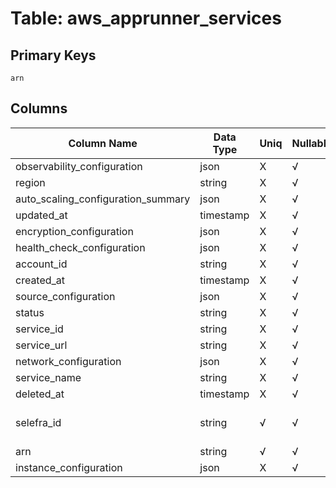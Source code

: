 # Table: aws_apprunner_services

## Primary Keys 

```
arn
```


## Columns 

|  Column Name   |  Data Type  | Uniq | Nullable | Description | 
|  ----  | ----  | ----  | ----  | ---- | 
| observability_configuration | json | X | √ |  | 
| region | string | X | √ |  | 
| auto_scaling_configuration_summary | json | X | √ |  | 
| updated_at | timestamp | X | √ |  | 
| encryption_configuration | json | X | √ |  | 
| health_check_configuration | json | X | √ |  | 
| account_id | string | X | √ |  | 
| created_at | timestamp | X | √ |  | 
| source_configuration | json | X | √ |  | 
| status | string | X | √ |  | 
| service_id | string | X | √ |  | 
| service_url | string | X | √ |  | 
| network_configuration | json | X | √ |  | 
| service_name | string | X | √ |  | 
| deleted_at | timestamp | X | √ |  | 
| selefra_id | string | √ | √ | primary keys value md5 | 
| arn | string | √ | √ |  | 
| instance_configuration | json | X | √ |  | 


